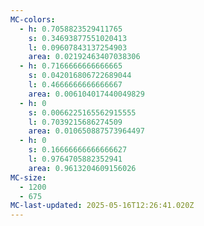 ```yaml
---
MC-colors:
  - h: 0.7058823529411765
    s: 0.34693877551020413
    l: 0.09607843137254903
    area: 0.02192463407038306
  - h: 0.7166666666666665
    s: 0.042016806722689044
    l: 0.4666666666666667
    area: 0.006104017440049829
  - h: 0
    s: 0.0066225165562915555
    l: 0.7039215686274509
    area: 0.010650887573964497
  - h: 0
    s: 0.16666666666666627
    l: 0.9764705882352941
    area: 0.9613204609156026
MC-size:
  - 1200
  - 675
MC-last-updated: 2025-05-16T12:26:41.020Z
---
```

